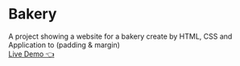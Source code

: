 # Bakery
A project showing a website for a bakery create by HTML, CSS and Application to  (padding &amp; margin)
</br>
<a href="https://mostafakhaledd.github.io/Bakery/">Live Demo 👈</a>

